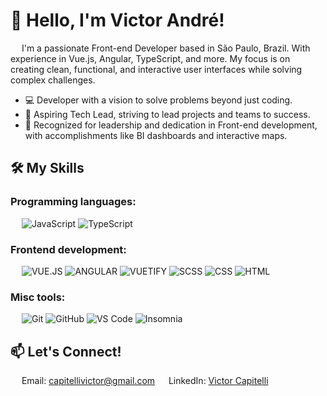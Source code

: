 # 👋 Hello, I'm Victor André!
&emsp;
I'm a passionate Front-end Developer based in São Paulo, Brazil. With experience in Vue.js, Angular, TypeScript, and more. My focus is on creating clean, functional, and interactive user interfaces while solving complex challenges.
- 💻 Developer with a vision to solve problems beyond just coding.
- 🎯 Aspiring Tech Lead, striving to lead projects and teams to success.
- 🌟 Recognized for leadership and dedication in Front-end development, with accomplishments like BI dashboards and interactive maps.
&emsp;

## 🛠️ My Skills
### Programming languages:
&emsp;
![JavaScript](https://img.shields.io/badge/-JavaScript-000?&logo=JavaScript)
![TypeScript](https://img.shields.io/badge/-TypeScript-000?&logo=TypeScript&logoColor=007ACC)

### Frontend development:

&emsp;
![VUE.JS](https://img.shields.io/badge/-VUEJS-000?&logo=VUe.js)
![ANGULAR](https://img.shields.io/badge/-ANGULAR-000?&logo=angular)
![VUETIFY](https://img.shields.io/badge/-VUETIFY-000?&logo=vuetify)
![SCSS](https://img.shields.io/badge/-SCSS-000?&logo=Sass)
![CSS](https://img.shields.io/badge/-CSS-000?&logo=CSS3)
![HTML](https://img.shields.io/badge/-HTML-000?&logo=HTML5)

### Misc tools:

&emsp;
![Git](https://img.shields.io/badge/-Git-000?&logo=Git)
![GitHub](https://img.shields.io/badge/-GitHub-000?&logo=GitHub)
![VS Code](https://img.shields.io/badge/-VS%20Code-000?&logo=Visual-Studio-Code)
![Insomnia](https://img.shields.io/badge/-INSOMNIA-000?&logo=insomnia)

## 📫 Let's Connect!
&emsp;
Email: [capitellivictor@gmail.com](mailto:capitellivictor@gmail.com)
&emsp;
LinkedIn: [Victor Capitelli](https://www.linkedin.com/in/victor-capitelli/)
